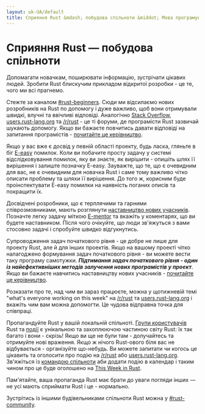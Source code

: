 ```yaml
---
layout: uk-UA/default
title: Сприяння Rust &mdash; побудова спільноти &middot; Мова програмування Rust
---
```


# Сприяння Rust &mdash; побудова спільноти

Допомагати новачкам, поширювати інформацію, зустрічати цікавих людей. Зробити Rust
блискучим прикладом відкритої розробки - це те, чого ми всі прагнемо.

Стежте за каналом [#rust-beginners]. Сюди ми відсилаємо нових розробників
на Rust по допомогу і дуже важливо, щоб вони отримували швидкі, влучні та ввічливі відповіді. Аналогічно
[Stack Overflow], [users.rust-lang.org] та [/r/rust] - це ті форуми, де програмісти
Rust зазвичай шукають допомогу. Якщо ви бажаєте повчитись давати відповіді на запитання програмістів -
[почитайте це керівництво][helpful].

Якщо у вас вже є досвід у певній області проекту, будь ласка, гляньте в біг [E-easy] помилок. Коли ви побачите
просту задачу у системі відслідковування помилок, яку ви знаєте, як вирішити - опишіть шлях її
вирішення і залиште позначку E-easy. Зауважте, що те, що є очевидним для вас, не є очевидним
для новачка Rust і саме тому важливо чітко описати проблему та шляхи її вирішення. До того ж,
корисним буде проінспектувати E-easy помилки на наявність поганих описів та покращити їх.

Досвідчені розробники, що є терплячими та гарними співрозмовниками, мають
розглянути [наставництво нових учасників][mentor]. Позначте легку задачу міткою
[E-mentor] та вкажіть у коментарях, що ви будете наставником. Після чого очікуйте, що люди
зв'яжуться з вами стосовно задачі і спробуйте швидко відгукнутись.

Супроводження задач початкового рівня - це добре не лише для проекту Rust, але й для інших проектів.
Якщо на вашому проекті чітко налагоджено формування задач початкового рівня - ви можете вести
таку програму самотужки. ***Підтимання задач початкового рівня - один із найефективніших методів
залучення нових програмістів у проект***. Якщо ви бажаєте навчитись наставництву нових учасників -
[почитайте це керівництво][mentor-guide].

Розказати про те, над чим ви зараз працюєте, можна у щотижневій темі "what's everyone
working on this week" на [/r/rust] та [users.rust-lang.org] і вкажіть
чим вам можна допомогти. Це чудова відправна точка для співпраці.

Пропагандуйте Rust у вашій локальній спільноті. [Групи користувачів][user groups] Rust та [події][events]
є унікальною та захоплюючою частиною світу Rust: їх так багато і вони - скрізь! 
Якщо ви ще не були там - долучайтесь та отримуйте нові враження. 
Якщо ж нічого Rust-ового біля вас не відбувається - організуйте що-небудь.
Ви можете запитати чи когось це цікавить та оголосити про подію на [/r/rust] або [users.rust-lang.org].
Зв'яжіться із [командою спільноти][community team] аби додати подію в календар і таким чином про це буде оголошено на
[This Week in Rust].

Пам'ятайте, ваша пропаганда Rust має брати до уваги погляди інших &mdash; не усі мають сприймати Rust і це - нормально.

Зустрітись із іншими будівельниками спільноти Rust можна у [#rust-community].

<!--
Other ideas:
TWIR, podcasts.

experience reports
conf talks

Conduct training on Rust. (link to training material).
-->

[#rust-beginners]: https://client00.chat.mibbit.com/?server=irc.mozilla.org&channel=%23rust-beginners
[#rust-community]: https://client00.chat.mibbit.com/?server=irc.mozilla.org&channel=%23rust-community
[/r/rust]: https://reddit.com/r/rust
[E-easy]: https://github.com/rust-lang/rust/issues?q=is%3Aopen+is%3Aissue+label%3AE-easy
[E-mentor]: https://github.com/rust-lang/rust/issues?q=is%3Aopen+is%3Aissue+label%3AE-easy+label%3AE-mentor
[Stack Overflow]: https://stackoverflow.com/questions/tagged/rust
[This Week in Rust]: https://this-week-in-rust.org
[community team]: https://www.rust-lang.org/team.html#Community
[events]: https://www.google.com/calendar/embed?src=apd9vmbc22egenmtu5l6c5jbfc@group.calendar.google.com
[helpful]: https://codeblog.jonskeet.uk/2009/02/17/answering-technical-questions-helpfully/
[mentor]: https://users.rust-lang.org/t/mentoring-newcomers-to-the-rust-ecosystem/3088
[mentor-guide]: https://manishearth.github.io/blog/2016/01/03/making-your-open-source-project-newcomer-friendly/
[user groups]: user-groups.html
[users.rust-lang.org]: https://users.rust-lang.org
